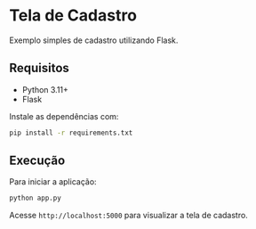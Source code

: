 # Tela de Cadastro

Exemplo simples de cadastro utilizando Flask.

## Requisitos

- Python 3.11+
- Flask

Instale as dependências com:

```bash
pip install -r requirements.txt
```

## Execução

Para iniciar a aplicação:

```bash
python app.py
```

Acesse `http://localhost:5000` para visualizar a tela de cadastro.

